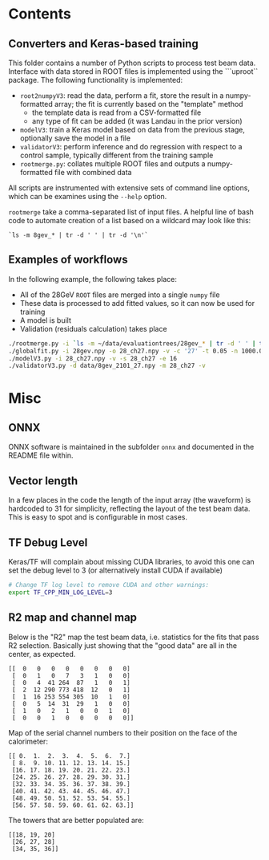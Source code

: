 # Contents

## Converters and Keras-based training

This folder contains a number of Python scripts to process test beam data.
Interface with data stored in ROOT files is implemented using the ```uproot``
package. The following functionality is implemented:

* `root2numpyV3`: read the data, perform a fit, store the result in a
numpy-formatted array; the fit is currently based on the "template" method
   * the template data is read from a CSV-formatted file
   * any type of fit can be added (it was Landau in the prior version)
* `modelV3`: train a Keras model based on data from the previous stage, optionally
save the model in a file
* `validatorV3`: perform inference and do regression with respect to a control sample,
typically different from the training sample
* `rootmerge.py`: collates multiple ROOT files and outputs a numpy-formatted file
with combined data

All scripts are instrumented with extensive sets of command line options, which can
be examines using the `--help` option.

`rootmerge` take a comma-separated list of input files. A helpful line of bash
code to automate creation of a list based on a wildcard may look like this:

```
`ls -m 8gev_* | tr -d ' ' | tr -d '\n'`
```

## Examples of workflows

In the following example, the following takes place:
* All of the 28GeV `ROOT` files are merged into a single `numpy` file
* These data is processed to add fitted values, so it can now be used for training
* A model is built
* Validation (residuals calculation) takes place

```bash
./rootmerge.py -i `ls -m ~/data/evaluationtrees/28gev_* | tr -d ' ' | tr -d '\n'` -v -o 28gev.npy
./globalfit.py -i 28gev.npy -o 28_ch27.npy -v -c '27' -t 0.05 -n 1000.0 -p -r 0.95
./modelV3.py -i 28_ch27.npy -v -s 28_ch27 -e 16
./validatorV3.py -d data/8gev_2101_27.npy -m 28_ch27 -v
```

# Misc

## ONNX

ONNX software is maintained in the subfolder `onnx` and documented in the README file
within.

## Vector length

In a few places in the code the length of the input array (the waveform) is hardcoded
to 31 for simplicity, reflecting the layout of the test beam data.
This is easy to spot and is configurable in most cases.


## TF Debug Level

Keras/TF will complain about missing CUDA libraries, to avoid
this one can set the debug level to 3 (or alternatively install
CUDA if available)

```bash
# Change TF log level to remove CUDA and other warnings:
export TF_CPP_MIN_LOG_LEVEL=3
```

## R2 map and channel map

Below is the "R2" map the test beam data, i.e. statistics
for the fits that pass R2 selection. Basically just showing
that the "good data" are all in the center, as expected.

```
[[  0   0   0   0   0   0   0   0]
 [  0   1   0   7   3   1   0   0]
 [  0   4  41 264  87   1   0   1]
 [  2  12 290 773 418  12   0   1]
 [  1  16 253 554 305  10   1   0]
 [  0   5  14  31  29   1   0   0]
 [  1   0   2   1   0   0   1   0]
 [  0   0   1   0   0   0   0   0]]
```

Map of the serial channel numbers to their
position on the face of the calorimeter:

```
[[ 0.  1.  2.  3.  4.  5.  6.  7.]
 [ 8.  9. 10. 11. 12. 13. 14. 15.]
 [16. 17. 18. 19. 20. 21. 22. 23.]
 [24. 25. 26. 27. 28. 29. 30. 31.]
 [32. 33. 34. 35. 36. 37. 38. 39.]
 [40. 41. 42. 43. 44. 45. 46. 47.]
 [48. 49. 50. 51. 52. 53. 54. 55.]
 [56. 57. 58. 59. 60. 61. 62. 63.]]
```

The towers that are better populated are:

```
[[18, 19, 20]
 [26, 27, 28]
 [34, 35, 36]]
```
